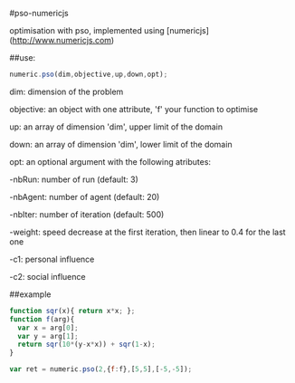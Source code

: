 #pso-numericjs

optimisation with pso, implemented using [numericjs] (http://www.numericjs.com)

##use:

```js
numeric.pso(dim,objective,up,down,opt);
```

dim: dimension of the problem

objective: an object with one attribute, 'f' your function to optimise

up: an array of dimension 'dim', upper limit of the domain

down: an array of dimension 'dim', lower limit of the domain

opt: an optional argument with the following atributes:

-nbRun: number of run (default: 3)

-nbAgent: number of agent (default: 20)

-nbIter: number of iteration (default: 500)

-weight: speed decrease at the first iteration, then linear to 0.4 for the last one

-c1: personal influence

-c2: social influence

##example


```js
function sqr(x){ return x*x; };
function f(arg){
  var x = arg[0];
  var y = arg[1];
  return sqr(10*(y-x*x)) + sqr(1-x);
}

var ret = numeric.pso(2,{f:f},[5,5],[-5,-5]);
```
